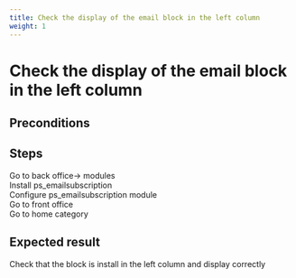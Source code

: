 ```yaml
---
title: Check the display of the email block in the left column
weight: 1
---
```


# Check the display of the email block in the left column

## Preconditions


## Steps

Go to back office-> modules<br />
Install ps_emailsubscription<br />
Configure ps_emailsubscription module<br />
Go to front office<br />
Go to home category

## Expected result

Check that the block is install in the left column and display correctly

